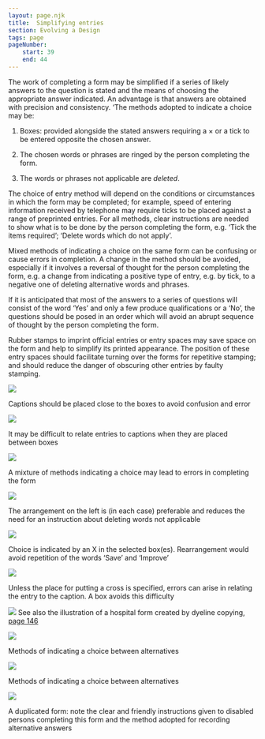 ```yaml
---
layout: page.njk
title:  Simplifying entries
section: Evolving a Design
tags: page
pageNumber:
    start: 39
    end: 44
---
```


The work of completing a form may be simplified if a series of likely answers to the question is stated and the means of choosing the appropriate answer indicated. An advantage is that answers are obtained with precision and consistency. ‘The methods
adopted to indicate a choice may be:

1. Boxes: provided alongside the stated answers requiring a &times; or a tick to be entered opposite the chosen answer.

2. The chosen words or phrases are ringed by the person completing the form.

3. The words or phrases not applicable are *deleted*.

The choice of entry method will depend on the conditions or circumstances in which the form may be completed; for example, speed of entering information received by telephone may require ticks to be placed against a range of preprinted entries. For all methods, clear instructions are needed to show what is to be done by the person completing the form, e.g. ‘Tick the items required’; ‘Delete words which do not apply’.

Mixed methods of indicating a choice on the same form can be confusing or cause errors in completion. A change in the method should be avoided, especially if it involves a reversal of thought for the person completing the form, e.g. a change from indicating a positive type of entry, e.g. by tick, to a negative one of deleting alternative words and phrases.

If it is anticipated that most of the answers to a series of questions will consist of the word ‘Yes’ and only a few produce qualifications or a ‘No’, the questions should be posed in an order which will avoid an abrupt sequence of thought by the person completing the form.

Rubber stamps to imprint official entries or entry spaces may save space on the form and help to simplify its printed appearance. The position of these entry spaces should facilitate turning over the forms for repetitive stamping; and should reduce the danger of obscuring other entries by faulty stamping.

![](1.jpg)

Captions should be placed close to the boxes to avoid confusion and error

![](2.jpg)

It may be difficult to relate entries to captions when they are placed between boxes

![](3.jpg)


A mixture of methods indicating a choice may lead to errors in completing the form

![](4.jpg)

The arrangement on the left is (in each case) preferable and reduces the need for an
instruction about deleting words not applicable

![](5.jpg)

Choice is indicated by an X in the selected box(es). Rearrangement would avoid repetition
of the words ‘Save’ and ‘Improve’

![](6.jpg)

Unless the place for putting a cross is specified, errors can arise in relating the entry to
the caption. A box avoids this difficulty

![](7.jpg)
See also the illustration of a hospital form created by dyeline copying, [page 146](/copying/making-copies-by-photocopying-methods/)

![](8.jpg)

Methods of indicating a choice between alternatives

![](9.jpg)

Methods of indicating a choice between alternatives

![](10.jpg)

A duplicated form: note the clear and friendly instructions given to disabled persons
completing this form and the method adopted for recording alternative answers
